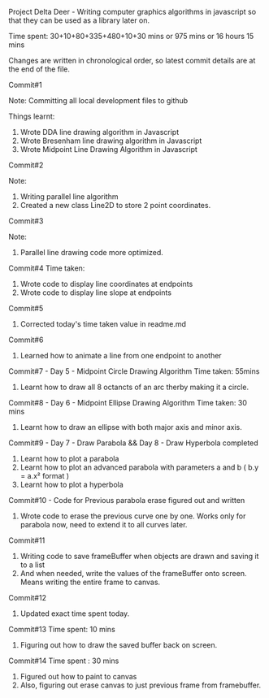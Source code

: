Project Delta Deer - Writing computer graphics algorithms in javascript so that they can be used as a library later on.

Time spent: 30+10+80+335+480+10+30 mins
or 975 mins
or 16 hours 15 mins

Changes are written in chronological order, so latest commit details are at the end of the file.


Commit#1 

Note: Committing all local development files to github

Things learnt:
1. Wrote DDA line drawing algorithm in Javascript
2. Wrote Bresenham line drawing algorithm in Javascript
3. Wrote Midpoint Line Drawing Algorithm in Javascript

Commit#2 

Note:

1. Writing parallel line algorithm
2. Created a new class Line2D to store 2 point coordinates.


Commit#3

Note:
1. Parallel line drawing code more optimized.

Commit#4
Time taken:

1. Wrote code to display line coordinates at endpoints 
2. Wrote code to display line slope at endpoints

Commit#5

1. Corrected today's time taken value in readme.md


Commit#6 
1. Learned how to animate a line from one endpoint to another


Commit#7 - Day 5 - Midpoint Circle Drawing Algorithm
Time taken: 55mins

1. Learnt how to draw all 8 octancts of an arc therby making it a circle.


Commit#8 - Day 6 - Midpoint Ellipse Drawing Algorithm
Time taken: 30 mins
1. Learnt how to draw an ellipse with both major axis and minor axis.


Commit#9 - Day 7 - Draw Parabola && Day 8 - Draw Hyperbola completed
1. Learnt how to plot a parabola
2. Learnt how to plot an advanced parabola with parameters a and b ( b.y = a.x² format )
3. Learnt how to plot a hyperbola

Commit#10 - Code for Previous parabola erase figured out and written

1. Wrote code to erase the previous curve one by one. Works only for parabola now, need to extend it to all curves later.


Commit#11

1. Writing code to save frameBuffer when objects are drawn and saving it to a list 
2. And when needed, write the values of the frameBuffer onto screen. Means writing the entire frame to canvas.


Commit#12 
1. Updated exact time spent today.

Commit#13
Time spent: 10 mins
1. Figuring out how to draw the saved buffer back on screen.


Commit#14
Time spent : 30 mins

1. Figured out how to paint to canvas
2. Also, figuring out erase canvas to just previous frame from framebuffer.
